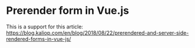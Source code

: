 # Prerender form in Vue.js

This is a support for this article: https://blog.kaliop.com/en/blog/2018/08/22/prerendered-and-server-side-rendered-forms-in-vue-js/
